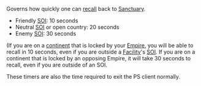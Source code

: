 Governs how quickly one can [recall](../terminology/Recall.md) back to
[Sanctuary](../locations/Sanctuary.md).

- Friendly [SOI](../locations/Sphere_of_Influence.md): 10 seconds
- Neutral [SOI](../locations/Sphere_of_Influence.md) or open country: 20 seconds
- Enemy [SOI](../locations/Sphere_of_Influence.md): 30 seconds

(If you are on a [continent](../locations/Continent.md) that is locked by your
[Empire](../terminology/Empire.md), you will be able to recall in 10 seconds,
even if you are outside a [Facility](../locations/Facilities.md)'s
[SOI](../locations/Sphere_of_Influence.md). If you are on a continent that is
locked by an opposing Empire, it will take 30 seconds to recall, even if you are
outside of an SOI.

These timers are also the time required to exit the PS client normally.
